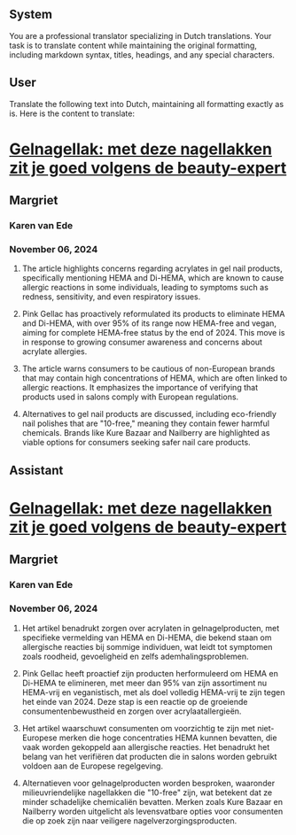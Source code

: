 ## System

You are a professional translator specializing in Dutch translations. 
Your task is to translate content while maintaining the original formatting, including markdown syntax, 
titles, headings, and any special characters.

## User

Translate the following text into Dutch, maintaining all formatting exactly as is.
Here is the content to translate:
# [Gelnagellak: met deze nagellakken zit je goed volgens de beauty-expert](https://advance.lexis.com/api/document?collection=news&id=urn:contentItem:6DYC-W9R3-RSJB-542F-00000-00&context=1519360)
## Margriet
### Karen van Ede
### November 06, 2024

1. The article highlights concerns regarding acrylates in gel nail products, specifically mentioning HEMA and Di-HEMA, which are known to cause allergic reactions in some individuals, leading to symptoms such as redness, sensitivity, and even respiratory issues.

2. Pink Gellac has proactively reformulated its products to eliminate HEMA and Di-HEMA, with over 95% of its range now HEMA-free and vegan, aiming for complete HEMA-free status by the end of 2024. This move is in response to growing consumer awareness and concerns about acrylate allergies.

3. The article warns consumers to be cautious of non-European brands that may contain high concentrations of HEMA, which are often linked to allergic reactions. It emphasizes the importance of verifying that products used in salons comply with European regulations.

4. Alternatives to gel nail products are discussed, including eco-friendly nail polishes that are "10-free," meaning they contain fewer harmful chemicals. Brands like Kure Bazaar and Nailberry are highlighted as viable options for consumers seeking safer nail care products.

## Assistant

# [Gelnagellak: met deze nagellakken zit je goed volgens de beauty-expert](https://advance.lexis.com/api/document?collection=news&id=urn:contentItem:6DYC-W9R3-RSJB-542F-00000-00&context=1519360)
## Margriet
### Karen van Ede
### November 06, 2024

1. Het artikel benadrukt zorgen over acrylaten in gelnagelproducten, met specifieke vermelding van HEMA en Di-HEMA, die bekend staan om allergische reacties bij sommige individuen, wat leidt tot symptomen zoals roodheid, gevoeligheid en zelfs ademhalingsproblemen.

2. Pink Gellac heeft proactief zijn producten herformuleerd om HEMA en Di-HEMA te elimineren, met meer dan 95% van zijn assortiment nu HEMA-vrij en veganistisch, met als doel volledig HEMA-vrij te zijn tegen het einde van 2024. Deze stap is een reactie op de groeiende consumentenbewustheid en zorgen over acrylaatallergieën.

3. Het artikel waarschuwt consumenten om voorzichtig te zijn met niet-Europese merken die hoge concentraties HEMA kunnen bevatten, die vaak worden gekoppeld aan allergische reacties. Het benadrukt het belang van het verifiëren dat producten die in salons worden gebruikt voldoen aan de Europese regelgeving.

4. Alternatieven voor gelnagelproducten worden besproken, waaronder milieuvriendelijke nagellakken die "10-free" zijn, wat betekent dat ze minder schadelijke chemicaliën bevatten. Merken zoals Kure Bazaar en Nailberry worden uitgelicht als levensvatbare opties voor consumenten die op zoek zijn naar veiligere nagelverzorgingsproducten.

